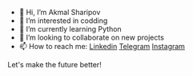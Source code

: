 - 👋 Hi, I’m Akmal Sharipov
- 👀 I’m interested in codding
- 🌱 I’m currently learning Python
- 💞️ I’m looking to collaborate on new projects
- 📫 How to reach me:
[Linkedin](https://www.linkedin.com/in/akmal-sharipov-760690205/)
[Telegram](https://teleg.one/akiw_17)
[Instagram](https://www.instagram.com/sharipov.a_/)

Let's make the future better!
